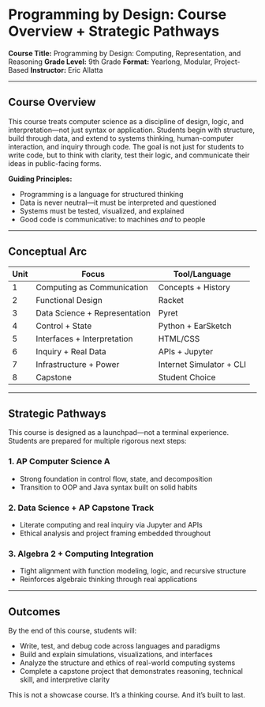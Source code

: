 # Programming by Design: Course Overview + Strategic Pathways

**Course Title:** Programming by Design: Computing, Representation, and Reasoning
**Grade Level:** 9th Grade
**Format:** Yearlong, Modular, Project-Based
**Instructor:** Eric Allatta

---

## Course Overview

This course treats computer science as a discipline of design, logic, and interpretation—not just syntax or application. Students begin with structure, build through data, and extend to systems thinking, human-computer interaction, and inquiry through code. The goal is not just for students to write code, but to think with clarity, test their logic, and communicate their ideas in public-facing forms.

**Guiding Principles:**

* Programming is a language for structured thinking
* Data is never neutral—it must be interpreted and questioned
* Systems must be tested, visualized, and explained
* Good code is communicative: to machines *and* to people

---

## Conceptual Arc

| Unit | Focus                         | Tool/Language            |
| ---- | ----------------------------- | ------------------------ |
| 1    | Computing as Communication    | Concepts + History       |
| 2    | Functional Design             | Racket                   |
| 3    | Data Science + Representation | Pyret                    |
| 4    | Control + State               | Python + EarSketch       |
| 5    | Interfaces + Interpretation   | HTML/CSS                 |
| 6    | Inquiry + Real Data           | APIs + Jupyter           |
| 7    | Infrastructure + Power        | Internet Simulator + CLI |
| 8    | Capstone                      | Student Choice           |

---

## Strategic Pathways

This course is designed as a launchpad—not a terminal experience. Students are prepared for multiple rigorous next steps:

### **1. AP Computer Science A**

* Strong foundation in control flow, state, and decomposition
* Transition to OOP and Java syntax built on solid habits

### **2. Data Science + AP Capstone Track**

* Literate computing and real inquiry via Jupyter and APIs
* Ethical analysis and project framing embedded throughout

### **3. Algebra 2 + Computing Integration**

* Tight alignment with function modeling, logic, and recursive structure
* Reinforces algebraic thinking through real applications

---

## Outcomes

By the end of this course, students will:

* Write, test, and debug code across languages and paradigms
* Build and explain simulations, visualizations, and interfaces
* Analyze the structure and ethics of real-world computing systems
* Complete a capstone project that demonstrates reasoning, technical skill, and interpretive clarity

This is not a showcase course. It’s a thinking course.
And it’s built to last.
